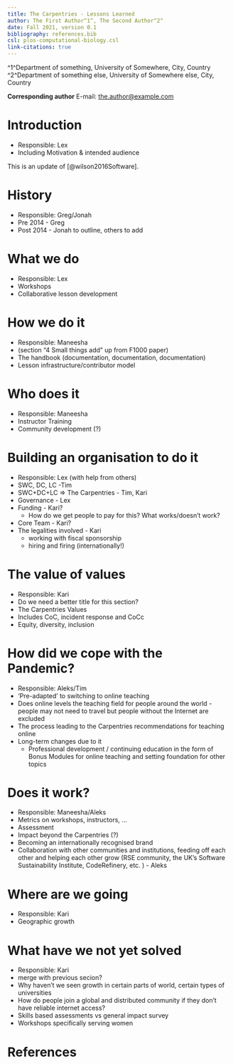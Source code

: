 ```yaml
---
title: The Carpentries - Lessons Learned
author: The First Author^1^, The Second Author^2^
date: Fall 2021, version 0.1
bibliography: references.bib
csl: plos-computational-biology.csl
link-citations: true
---
```


^1^Department of something, University of Somewhere, City, Country  
^2^Department of something else, University of Somewhere else, City, Country  

**Corresponding author** E-mail: the.author@example.com

# Introduction

* Responsible: Lex
* Including Motivation & intended audience

This is an update of [@wilson2016Software].

# History

* Responsible: Greg/Jonah
* Pre 2014 - Greg
* Post 2014 - Jonah to outline, others to add

# What we do

* Responsible: Lex
* Workshops
* Collaborative lesson development

# How we do it

* Responsible: Maneesha
* (section “4 Small things add” up from F1000 paper)
* The handbook (documentation, documentation, documentation)
* Lesson infrastructure/contributor model

# Who does it

* Responsible: Maneesha
* Instructor Training
* Community development (?)


# Building an organisation to do it

* Responsible: Lex (with help from others)
* SWC, DC, LC -Tim
* SWC+DC+LC => The Carpentries - Tim, Kari
* Governance - Lex
* Funding - Kari?
    * How do we get people to pay for this? What works/doesn’t work?
* Core Team - Kari?
* The legalities involved - Kari
    * working with fiscal sponsorship
    * hiring and firing (internationally!)

# The value of values

* Responsible: Kari
* Do we need a better title for this section?
* The Carpentries Values
* Includes CoC, incident response and CoCc
* Equity, diversity, inclusion

# How did we cope with the Pandemic?

* Responsible: Aleks/Tim
* ‘Pre-adapted’ to switching to online teaching
* Does online levels the teaching field for people around the world - people may not need to travel but people without the Internet are excluded
* The process leading to the Carpentries recommendations for teaching online
* Long-term changes due to it
    * Professional development / continuing education in the form of Bonus Modules for online teaching and setting foundation for other topics

# Does it work?

* Responsible: Maneesha/Aleks
* Metrics on workshops, instructors, ...
* Assessment
* Impact beyond the Carpentries (?)
* Becoming an internationally recognised brand
* Collaboration with other communities and institutions, feeding off each other and helping each other grow (RSE community, the UK’s Software Sustainability Institute, CodeRefinery, etc. ) - Aleks

# Where are we going

* Responsible: Kari
* Geographic growth

# What have we not yet solved

* Responsible: Kari
* merge with previous secion?
* Why haven’t we seen growth in certain parts of world, certain types of universities
* How do people join a global and distributed community if they don’t have reliable internet access?
* Skills based assessments vs general impact survey
* Workshops specifically serving women


# References
